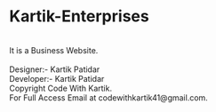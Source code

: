 # Kartik-Enterprises 
<br>
It is a Business Website.
<br>
<br>
Designer:- Kartik Patidar
<br>
Developer:- Kartik Patidar
<br>
Copyright Code With Kartik.
<br>
For Full Access Email at codewithkartik41@gmail.com.
